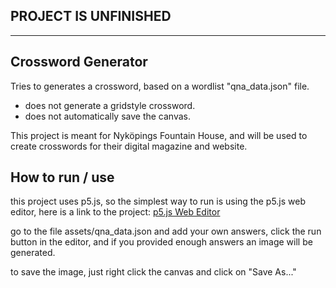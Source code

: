 ## PROJECT IS UNFINISHED
---
## Crossword Generator
Tries to generates a crossword, based on a wordlist "qna_data.json" file.
- does not generate a gridstyle crossword.
- does not automatically save the canvas.

This project is meant for Nyköpings Fountain House, and will be used
to create crosswords for their digital magazine and website.

## How to run / use
this project uses p5.js, so the simplest way to run is using the p5.js
web editor, here is a link to the project: [p5.js Web Editor](https://editor.p5js.org/Roflcoffel/sketches/b54mSz94V)

go to the file assets/qna_data.json and add your own answers, click the run
button in the editor, and if you provided enough answers an image will be
generated.

to save the image, just right click the canvas and click on "Save As..."
